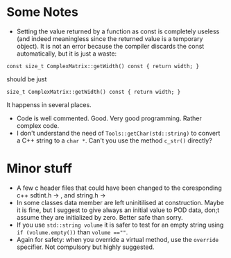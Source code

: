 # Some Notes #
- Setting the value returned by a function as const is completely useless (and indeed meaningless since the returned value is a temporary object). It is not an error because the compiler discards the const automatically, but it is just  a waste:

````
const size_t ComplexMatrix::getWidth() const { return width; }
````
should be just
````
size_t ComplexMatrix::getWidth() const { return width; }
````
It happenss in several places.
- Code is well commented. Good. Very good programming. Rather complex code.
- I don't understand the need of `Tools::getChar(std::string)` to convert a C++ string to a `char *`.
Can't you use the method `c_str()` directly?


# Minor stuff #
- A few c header files that could have been changed to the coresponding c++ sdtint.h -> <cstdint>, 
and string.h -><string> 
- In some classes data member are left uninitilised at construction. Maybe it is fine, but I suggest to give always 
an initial value to POD data, don;t assume they are initialized by zero. Better safe than sorry.
- If you use  `std::string volume` it is safer to test for an empty string using `if (volume.empty())`
than `volume ==""`. 
- Again for safety: when you override a virtual method, use the `override` specifier. Not compulsory but highly 
suggested.